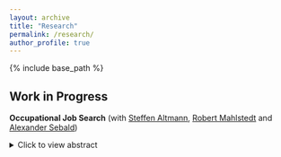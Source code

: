 ```yaml
---
layout: archive
title: "Research"
permalink: /research/
author_profile: true
---
```


{% include base_path %}

## Work in Progress

**Occupational Job Search** (with [Steffen Altmann](https://sites.google.com/site/steffenaltmann/),
[Robert Mahlstedt](http://www.robertmahlstedt.com/) and [Alexander Sebald](https://sites.google.com/view/alexandersebald/main)) <br/> 
<details>
<summary>Click to view abstract</summary>
Text <br/>
</details>

